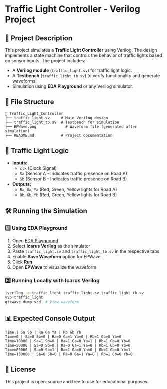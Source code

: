 # Traffic Light Controller - Verilog Project

## 📌 Project Description
This project simulates a **Traffic Light Controller** using Verilog. The design implements a state machine that controls the behavior of traffic lights based on sensor inputs. The project includes:
- A **Verilog module** (`traffic_light.sv`) for traffic light logic.
- A **Testbench** (`traffic_light_tb.sv`) to verify functionality and generate waveforms.
- Simulation using **EDA Playground** or any Verilog simulator.

## 📁 File Structure
```
📂 Traffic_Light_Controller
├── traffic_light.sv     # Main Verilog design
├── traffic_light_tb.sv  # Testbench for simulation
├── EPWave.png             # Waveform file (generated after simulation)
├── README.md            # Project documentation
```

## 🚦 Traffic Light Logic
- **Inputs:**
  - `clk` (Clock Signal)
  - `Sa` (Sensor A - Indicates traffic presence on Road A)
  - `Sb` (Sensor B - Indicates traffic presence on Road B)
- **Outputs:**
  - `Ra`, `Ga`, `Ya` (Red, Green, Yellow lights for Road A)
  - `Rb`, `Gb`, `Yb` (Red, Green, Yellow lights for Road B)

## 🛠️ Running the Simulation
### 1️⃣ Using EDA Playground
1. Open [EDA Playground](https://www.edaplayground.com/)
2. Select **Icarus Verilog** as the simulator
3. Paste `traffic_light.sv` and `traffic_light_tb.sv` in the respective tabs
4. Enable **Save Waveform** option for EPWave
5. Click **Run**
6. Open **EPWave** to visualize the waveform

### 2️⃣ Running Locally with Icarus Verilog
```sh
iverilog -o traffic_light traffic_light.sv traffic_light_tb.sv
vvp traffic_light
gtkwave dump.vcd  # View waveform
```

## 📊 Expected Console Output
```
Time | Sa Sb | Ra Ga Ya | Rb Gb Yb
Time=0 | Sa=0 Sb=0 | Ra=0 Ga=1 Ya=0 | Rb=1 Gb=0 Yb=0
Time=10000 | Sa=1 Sb=0 | Ra=1 Ga=0 Ya=1 | Rb=1 Gb=0 Yb=0
Time=50000 | Sa=0 Sb=0 | Ra=0 Ga=1 Ya=0 | Rb=1 Gb=0 Yb=0
Time=80000 | Sa=0 Sb=1 | Ra=1 Ga=0 Ya=0 | Rb=1 Gb=0 Yb=1
Time=130000 | Sa=0 Sb=0 | Ra=0 Ga=1 Ya=0 | Rb=1 Gb=0 Yb=0
```

## 📜 License
This project is open-source and free to use for educational purposes.

